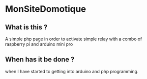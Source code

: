 MonSiteDomotique
======

What is this ? 
------
A simple php page in order to activate simple relay with a combo of raspberry pi and arduino mini pro

When has it be done ? 
------
when I have started to getting into arduino and php programming. 


